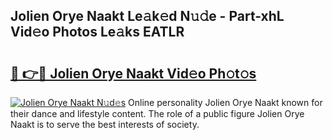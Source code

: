 ## Jolien Orye Naakt Le𝚊k𝚎d N𝚞𝚍e - Part-xhL Vid𝚎o Photos Le𝚊ks EATLR

# <h2><a href="http://fbasy9z.evod.top/?m=Jolien+Orye+Naakt">🔗 👉🔴 Jolien Orye Naakt Vid𝚎o Ph𝚘t𝚘s</a></h2>

[![Jolien Orye Naakt N𝚞d𝚎s](https://i.imgur.com/8V9OHl7.gif)](http://fbasy9z.evod.top/?m=Jolien+Orye+Naakt)
Online personality Jolien Orye Naakt known for their dance and lifestyle content. The role of a public figure Jolien Orye Naakt is to serve the best interests of society. 
